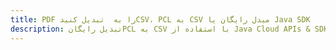 ---title: PDF را به  تبدیل کنیدCSV، PCL به CSV مبدل رایگان یا Java SDKdescription: تبدیل رایگانPCL به CSV با استفاده از Java Cloud APIs & SDK همچنین اسناد PDF را در Cloud ایجاد، ویرایش و رندر کنید.---